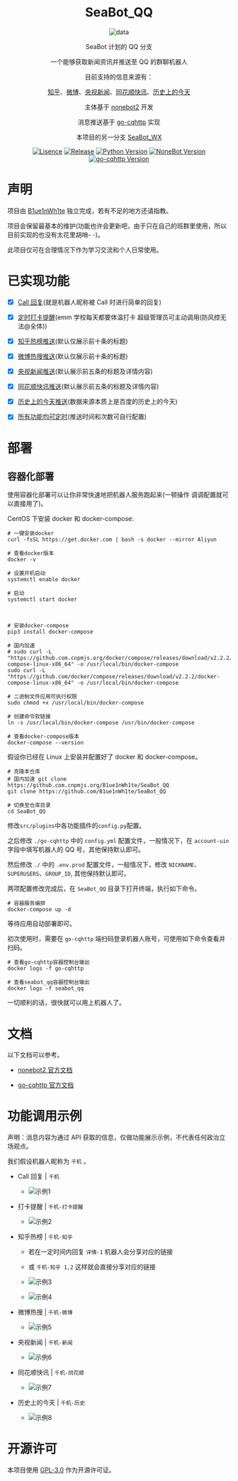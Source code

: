 <div align="center">

# SeaBot_QQ

![data](https://socialify.git.ci/B1ue1nWh1te/SeaBot_QQ/image?description=1&font=Rokkitt&forks=1&issues=1&language=1&owner=1&pattern=Circuit%20Board&stargazers=1&theme=Dark)

SeaBot 计划的 QQ 分支

一个能够获取新闻资讯并推送至 QQ 的群聊机器人

目前支持的信息来源有：

[知乎](https://www.zhihu.com/)、[微博](https://weibo.com/)、[央视新闻](https://news.cctv.com/)、[同花顺快讯](https://news.10jqka.com.cn/realtimenews.html)、[历史上的今天](https://baike.baidu.com/calendar/)

主体基于 [nonebot2](https://github.com/nonebot/nonebot2) 开发

消息推送基于 [go-cqhttp](https://github.com/Mrs4s/go-cqhttp) 实现

本项目的另一分支 [SeaBot_WX](https://github.com/B1ue1nWh1te/SeaBot_WX)

[![Lisence](https://img.shields.io/github/license/B1ue1nWh1te/SeaBot_QQ)](https://github.com/B1ue1nWh1te/SeaBot_QQ/blob/main/LICENSE)
[![Release](https://img.shields.io/github/v/release/B1ue1nWh1te/SeaBot_QQ?include_prereleases)](https://github.com/B1ue1nWh1te/SeaBot_QQ/releases/)
[![Python Version](https://img.shields.io/badge/python-3.7+-blue)](https://www.python.org/)
[![NoneBot Version](https://img.shields.io/badge/nonebot2-red)](https://github.com/nonebot/nonebot2)
[![go-cqhttp Version](https://img.shields.io/badge/gocqhttp-purple)](https://github.com/Mrs4s/go-cqhttp)

</div>

# 声明

项目由 [B1ue1nWh1te](https://github.com/B1ue1nWh1te) 独立完成，若有不足的地方还请指教。

项目会保留最基本的维护(功能也许会更新吧，由于只在自己的班群里使用，所以目前实现的也没有太花里胡哨- -)。

此项目仅可在合理情况下作为学习交流和个人日常使用。

# 已实现功能

- [x] [Call 回复](https://github.com/B1ue1nWh1te/SeaBot_QQ/tree/main/src/plugins/chat)(就是机器人昵称被 Call 时进行简单的回复)

- [x] [定时打卡提醒](https://github.com/B1ue1nWh1te/SeaBot_QQ/tree/main/src/plugins/clockin)(emm 学校每天都要体温打卡 超级管理员可主动调用(防风控无法@全体))

- [x] [知乎热榜推送](https://github.com/B1ue1nWh1te/SeaBot_QQ/tree/main/src/plugins/news)(默认仅展示前十条的标题)

- [x] [微博热搜推送](https://github.com/B1ue1nWh1te/SeaBot_QQ/tree/main/src/plugins/news)(默认仅展示前十条的标题)

- [x] [央视新闻推送](https://github.com/B1ue1nWh1te/SeaBot_QQ/tree/main/src/plugins/news)(默认展示前五条的标题及详情内容)

- [x] [同花顺快讯推送](https://github.com/B1ue1nWh1te/SeaBot_QQ/tree/main/src/plugins/news)(默认展示前五条的标题及详情内容)

- [x] [历史上的今天推送](https://github.com/B1ue1nWh1te/SeaBot_QQ/tree/main/src/plugins/todaybefore)(数据来源本质上是百度的历史上的今天)

- [x] [所有功能均可定时](https://github.com/B1ue1nWh1te/SeaBot_QQ/tree/main/src/plugins)(推送时间和次数可自行配置)

# 部署

## 容器化部署

使用容器化部署可以让你非常快速地把机器人服务跑起来(一顿操作 调调配置就可以直接用了)。

CentOS 下安装 docker 和 docker-compose:

```shell
# 一键安装docker
curl -fsSL https://get.docker.com | bash -s docker --mirror Aliyun

# 查看docker版本
docker -v

# 设置开机启动
systemctl enable docker

# 启动
systemctl start docker



# 安装docker-compose
pip3 install docker-compose

# 国内加速
# sudo curl -L "https://github.com.cnpmjs.org/docker/compose/releases/download/v2.2.2/docker-compose-linux-x86_64" -o /usr/local/bin/docker-compose
sudo curl -L "https://github.com/docker/compose/releases/download/v2.2.2/docker-compose-linux-x86_64" -o /usr/local/bin/docker-compose

# 二进制文件应用可执行权限
sudo chmod +x /usr/local/bin/docker-compose

# 创建命令软链接
ln -s /usr/local/bin/docker-compose /usr/bin/docker-compose

# 查看docker-compose版本
docker-compose --version
```

假设你已经在 Linux 上安装并配置好了 docker 和 docker-compose。

```shell
# 克隆本仓库
# 国内加速 git clone https://github.com.cnpmjs.org/B1ue1nWh1te/SeaBot_QQ
git clone https://github.com/B1ue1nWh1te/SeaBot_QQ

# 切换至仓库目录
cd SeaBot_QQ
```

修改`src/plugins`中各功能插件的`config.py`配置。

之后修改 `./go-cqhttp` 中的 `config.yml` 配置文件，一般情况下，在 `account-uin` 字段中填写机器人的 QQ 号，其他保持默认即可。

然后修改 `./` 中的 `.env.prod` 配置文件，一般情况下，修改 `NICKNAME`、`SUPERUSERS`、`GROUP_ID`, 其他保持默认即可。

两项配置修改完成后，在 `SeaBot_QQ` 目录下打开终端，执行如下命令。

```shell
# 容器服务编排
docker-compose up -d
```

等待应用自动部署即可。

初次使用时，需要在 `go-cqhttp` 端扫码登录机器人账号，可使用如下命令查看并扫码。

```shell
# 查看go-cqhttp容器控制台输出
docker logs -f go-cqhttp

# 查看seabot_qq容器控制台输出
docker logs -f seabot_qq
```

一切顺利的话，很快就可以用上机器人了。

# 文档

以下文档可以参考。

- [nonebot2 官方文档](https://v2.nonebot.dev/guide/)

- [go-cqhttp 官方文档](https://docs.go-cqhttp.org/guide/)

# 功能调用示例

声明：消息内容为通过 API 获取的信息，仅做功能展示示例，不代表任何政治立场观点。

我们假设机器人昵称为 `千机` 。

- Call 回复 | `千机`

  - ![示例1](example/call.jpg)

- 打卡提醒 | `千机-打卡提醒`

  - ![示例2](example/clockin.jpg)

- 知乎热榜 | `千机-知乎`

  - 若在一定时间内回复 `详情-1` 机器人会分享对应的链接
  - 或 `千机-知乎 1,2` 这样就会直接分享对应的链接

  - ![示例3](example/zhihu1.jpg)
  - ![示例4](example/zhihu2.jpg)

- 微博热搜 | `千机-微博`

  - ![示例5](example/weibo.jpg)

* 央视新闻 | `千机-新闻`

  - ![示例6](example/news.jpg)

* 同花顺快讯 | `千机-同花顺`

  - ![示例7](example/tonghuashun.jpg)

* 历史上的今天 | `千机-历史`

  - ![示例8](example/todaybefore.jpg)

# 开源许可

本项目使用 [GPL-3.0](https://choosealicense.com/licenses/gpl-3.0/) 作为开源许可证。
